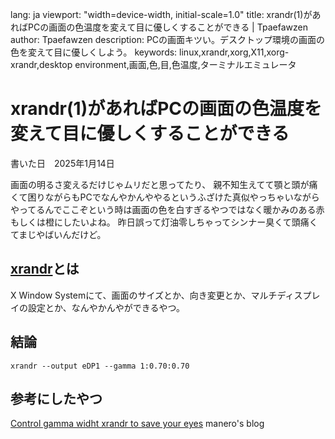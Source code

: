 lang: ja
viewport: "width=device-width, initial-scale=1.0"
title: xrandr(1)があればPCの画面の色温度を変えて目に優しくすることができる | Tpaefawzen
author: Tpaefawzen
description: PCの画面キツい。デスクトップ環境の画面の色を変えて目に優しくしよう。
keywords: linux,xrandr,xorg,X11,xorg-xrandr,desktop environment,画面,色,目,色温度,ターミナルエミュレータ

# xrandr(1)があればPCの画面の色温度を変えて目に優しくすることができる

書いた日　2025年1月14日

画面の明るさ変えるだけじゃムリだと思ってたり、
親不知生えてて顎と頭が痛くて困りながらもPCでなんやかんややるというふざけた真似やっちゃいながらやってるんでここぞという時は画面の色を白すぎるやつではなく暖かみのある赤もしくは橙にしたいよね。
昨日誤って灯油零しちゃってシンナー臭くて頭痛くてまじやばいんだけど。

## [xrandr]とは

[xrandr]: https://wiki.archlinux.jp/index.php/Xrandr

X Window Systemにて、画面のサイズとか、向き変更とか、マルチディスプレイの設定とか、なんやかんやができるやつ。

## 結論

    xrandr --output eDP1 --gamma 1:0.70:0.70

## 参考にしたやつ
[Control gamma widht xrandr to save your eyes](https://manerosss.wordpress.com/2017/07/11/xrandr-gamma/) manero's blog
